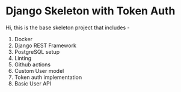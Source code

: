 # Django Skeleton with Token Auth


Hi, this is the base skeleton project that includes -
1. Docker
2. Django REST Framework
3. PostgreSQL setup
4. Linting
5. Github actions
6. Custom User model
7. Token auth implementation
8. Basic User API
